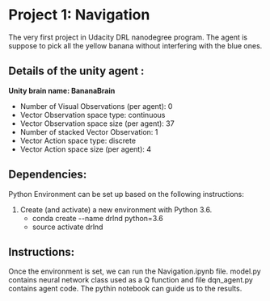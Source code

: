 # Project 1: Navigation

The very first project in Udacity DRL nanodegree program. The agent is suppose to pick all the yellow banana without interfering with the blue ones.

## Details of the unity agent :
		
__Unity brain name: BananaBrain__
* Number of Visual Observations (per agent): 0
* Vector Observation space type: continuous
* Vector Observation space size (per agent): 37
* Number of stacked Vector Observation: 1
* Vector Action space type: discrete
* Vector Action space size (per agent): 4

## Dependencies:

Python Environment can be set up based on the following instructions:

1. Create (and activate) a new environment with Python 3.6.
	* conda create --name drlnd python=3.6
	* source activate drlnd

## Instructions:

Once the environment is set, we can run the Navigation.ipynb file. model.py contains neural network class used as a Q function and file dqn_agent.py contains agent code.
The pythin notebook can guide us to the results.
       


